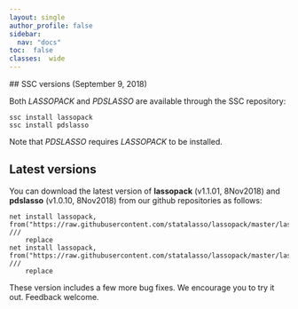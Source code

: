 ```yaml
---
layout: single
author_profile: false
sidebar:
  nav: "docs"
toc:  false
classes:  wide
---
```


<script type="text/javascript" async
  src="https://cdn.mathjax.org/mathjax/latest/MathJax.js?config=TeX-MML-AM_CHTML">
</script>

<div markdown="1">
## SSC versions (September 9, 2018)

Both *LASSOPACK* and *PDSLASSO* are available through the SSC repository:

	ssc install lassopack
	ssc install pdslasso

Note that *PDSLASSO* requires *LASSOPACK* to be installed. 

## Latest versions

You can download the latest version of **lassopack** (v1.1.01, 8Nov2018) and **pdslasso** (v1.0.10, 8Nov2018) from our github repositories as follows:

	net install lassopack, from("https://raw.githubusercontent.com/statalasso/lassopack/master/lassopack_v1101/") ///
		replace
	net install lassopack, from("https://raw.githubusercontent.com/statalasso/lassopack/master/lassopack_v1101/") ///
		replace
		
These version includes a few more bug fixes. We encourage you to try it out. Feedback welcome. 

